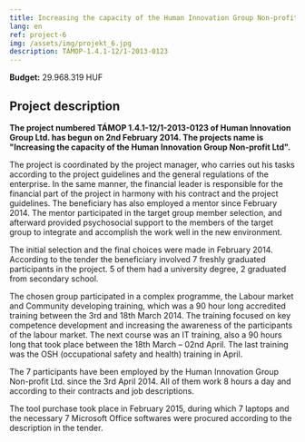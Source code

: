 ```yaml
---
title: Increasing the capacity of the Human Innovation Group Non-profit Ltd.
lang: en
ref: project-6
img: /assets/img/projekt_6.jpg
description: TÁMOP-1.4.1-12/1-2013-0123
---
```


**Budget:** 29.968.319 HUF

## Project description

__The project numbered TÁMOP 1.4.1-12/1-2013-0123 of Human Innovation Group Ltd. has begun on 2nd February 2014. The projects name is "Increasing the capacity of the Human Innovation Group Non-profit Ltd".__

The project is coordinated by the project manager, who carries out his tasks according to the project guidelines and the general regulations of the enterprise. In the same manner, the financial leader is responsible for the financial part of the project in harmony with his contract and the project guidelines.
The beneficiary has also employed a mentor since February 2014. The mentor participated in the target group member selection, and afterward provided psychosocial support to the members of the target group to integrate and accomplish the work well in the new environment.

The initial selection and the final choices were made in February 2014. According to the tender the beneficiary involved 7 freshly graduated participants in the project. 5 of them had a university degree, 2 graduated from secondary school. 

The chosen group participated in a complex programme, the Labour market and Community developing training, which was a 90 hour long accredited training between the 3rd and 18th March 2014. The training focused on key competence development and increasing the awareness of the participants of the labour market. The next course was an IT training, also a 90 hours long that took place between the 18th March – 02nd April. The last training was the OSH (occupational safety and health) training in April. 

The 7 participants have been employed by the Human Innovation Group Non-profit Ltd. since the 3rd April 2014. All of them work 8 hours a day and according to their contracts and job descriptions.

The tool purchase took place in February 2015, during which 7 laptops and the necessary 7 Microsoft Office softwares were procured according to the description in the tender.
